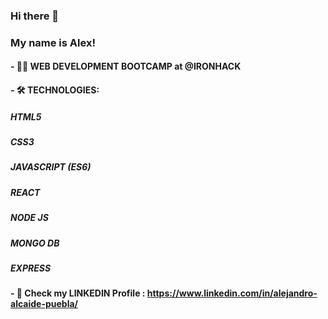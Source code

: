 ### Hi there 👋
### My name is Alex!

#### - 👨‍🎓 WEB DEVELOPMENT BOOTCAMP at @IRONHACK
#### - 🛠️ TECHNOLOGIES:
#####  HTML5
#####  CSS3
#####  JAVASCRIPT (ES6)
#####  REACT 
#####  NODE JS
#####  MONGO DB
#####  EXPRESS

#### - 💬 Check my LINKEDIN Profile : https://www.linkedin.com/in/alejandro-alcaide-puebla/



<!--
**AlexVonrez/AlexVonrez** is a ✨ _special_ ✨ repository because its `README.md` (this file) appears on your GitHub profile.

Here are some ideas to get you started:

- 🔭 I’m currently working on ...
- 🌱 I’m currently learning ...
- 👯 I’m looking to collaborate on ...
- 🤔 I’m looking for help with ...
- 💬 Check my LINKEDIN Profile : https://www.linkedin.com/in/alejandro-alcaide-puebla/
- 📫 How to reach me: alexvonrez1@gmail.com
- 😄 Pronouns: ...
- ⚡ Fun fact: ...
-->
